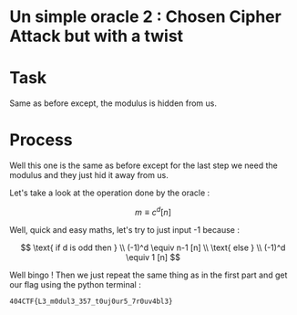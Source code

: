 # Un simple oracle 2 : Chosen Cipher Attack but with a twist

# Task

Same as before except, the modulus is hidden from us.

# Process

Well this one is the same as before except for the last step we need the modulus and they just hid it away from us.

Let's take a look at the operation done by the oracle :

$$ m \equiv c^d[n] $$

Well, quick and easy maths, let's try to just input -1 because : 

$$ \text{ if d is odd then } \\
(-1)^d \equiv n-1  [n] \\
\text{ else } \\
(-1)^d \equiv 1  [n] 
$$

Well bingo ! Then we just repeat the same thing as in the first part and get our flag using the python terminal :
```
404CTF{L3_m0dul3_357_t0uj0ur5_7r0uv4bl3}
```
